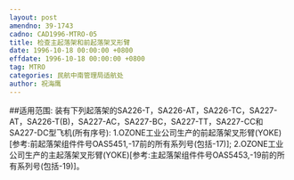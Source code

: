 ```yaml
---
layout: post
amendno: 39-1743
cadno: CAD1996-MTRO-05
title: 检查主起落架和前起落架叉形臂
date: 1996-10-18 00:00:00 +0800
effdate: 1996-10-18 00:00:00 +0800
tag: MTRO
categories: 民航中南管理局适航处
author: 祝海鹰
---
```


##适用范围:
装有下列起落架的SA226-T，SA226-AT，SA226-TC，SA227-AT，SA226-T(B)，SA227-AC，SA227-BC，SA227-TT，SA227-CC和SA227-DC型飞机(所有序号):
1.OZONE工业公司生产的前起落架叉形臂(YOKE)[参考:前起落架组件件号OAS5451,-17前的所有系列号(包括-17)];
2.OZONE工业公司生产的主起落架叉形臂(YOKE)[参考:主起落架组件件号OAS5453,-19前的所有系列号(包括-19)]。

